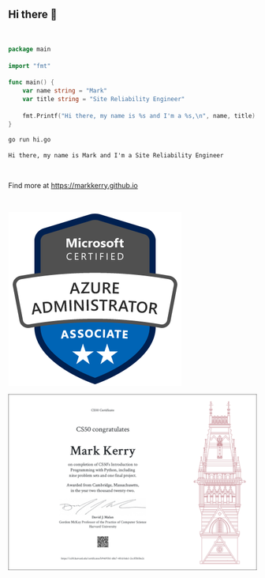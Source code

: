 ## Hi there 👋

<br>

```go
package main

import "fmt"

func main() {
    var name string = "Mark"
    var title string = "Site Reliability Engineer"

    fmt.Printf("Hi there, my name is %s and I'm a %s,\n", name, title)
}
```

```terminal
go run hi.go  

Hi there, my name is Mark and I'm a Site Reliability Engineer
```

<br>

<!--
- 🔭 I’m currently working on Microsoft Azure
- 🌱 I’m currently learning Azure Certified Solutions Architect Expert and Azure Certified Developer Associate
- ⚡ Fun fact: Here to learn all things DevOps and SRE
-->

Find more at https://markkerry.github.io

<br>

![azureAdmin](media/azureAdministrator.png)

![cs50p](media/CS50P.png)